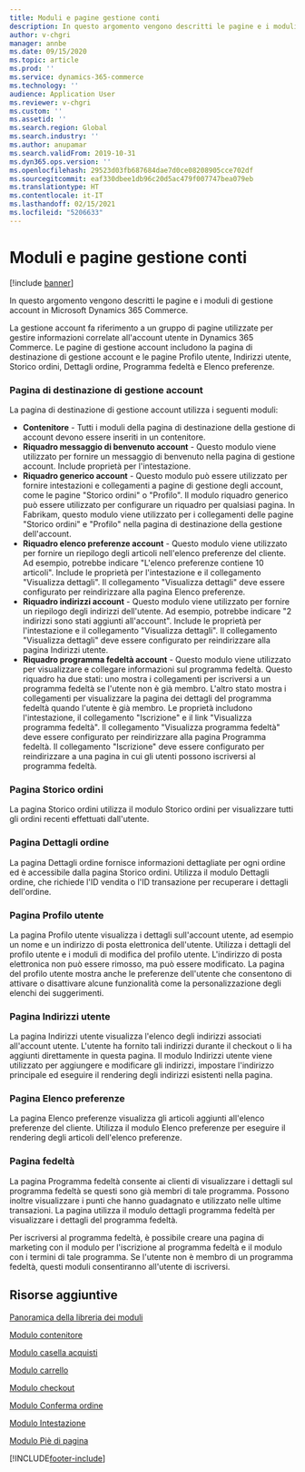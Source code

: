 ```yaml
---
title: Moduli e pagine gestione conti
description: In questo argomento vengono descritti le pagine e i moduli di gestione account in Microsoft Dynamics 365 Commerce.
author: v-chgri
manager: annbe
ms.date: 09/15/2020
ms.topic: article
ms.prod: ''
ms.service: dynamics-365-commerce
ms.technology: ''
audience: Application User
ms.reviewer: v-chgri
ms.custom: ''
ms.assetid: ''
ms.search.region: Global
ms.search.industry: ''
ms.author: anupamar
ms.search.validFrom: 2019-10-31
ms.dyn365.ops.version: ''
ms.openlocfilehash: 29523d03fb687684dae7d0ce08208905cce702df
ms.sourcegitcommit: eaf330dbee1db96c20d5ac479f007747bea079eb
ms.translationtype: HT
ms.contentlocale: it-IT
ms.lasthandoff: 02/15/2021
ms.locfileid: "5206633"
---
```

# <a name="account-management-pages-and-modules"></a>Moduli e pagine gestione conti

[!include [banner](includes/banner.md)]

In questo argomento vengono descritti le pagine e i moduli di gestione account in Microsoft Dynamics 365 Commerce.

La gestione account fa riferimento a un gruppo di pagine utilizzate per gestire informazioni correlate all'account utente in Dynamics 365 Commerce. Le pagine di gestione account includono la pagina di destinazione di gestione account e le pagine Profilo utente, Indirizzi utente, Storico ordini, Dettagli ordine, Programma fedeltà e Elenco preferenze.

### <a name="account-management-landing-page"></a>Pagina di destinazione di gestione account

La pagina di destinazione di gestione account utilizza i seguenti moduli:

- **Contenitore** - Tutti i moduli della pagina di destinazione della gestione di account devono essere inseriti in un contenitore. 
- **Riquadro messaggio di benvenuto account** - Questo modulo viene utilizzato per fornire un messaggio di benvenuto nella pagina di gestione account. Include proprietà per l'intestazione.
- **Riquadro generico account** - Questo modulo può essere utilizzato per fornire intestazioni e collegamenti a pagine di gestione degli account, come le pagine "Storico ordini" o "Profilo". Il modulo riquadro generico può essere utilizzato per configurare un riquadro per qualsiasi pagina. In Fabrikam, questo modulo viene utilizzato per i collegamenti delle pagine "Storico ordini" e "Profilo" nella pagina di destinazione della gestione dell'account.
- **Riquadro elenco preferenze account** - Questo modulo viene utilizzato per fornire un riepilogo degli articoli nell'elenco preferenze del cliente. Ad esempio, potrebbe indicare "L'elenco preferenze contiene 10 articoli". Include le proprietà per l'intestazione e il collegamento "Visualizza dettagli". Il collegamento "Visualizza dettagli" deve essere configurato per reindirizzare alla pagina Elenco preferenze. 
- **Riquadro indirizzi account** - Questo modulo viene utilizzato per fornire un riepilogo degli indirizzi dell'utente. Ad esempio, potrebbe indicare "2 indirizzi sono stati aggiunti all'account". Include le proprietà per l'intestazione e il collegamento "Visualizza dettagli". Il collegamento "Visualizza dettagli" deve essere configurato per reindirizzare alla pagina Indirizzi utente.
- **Riquadro programma fedeltà account** - Questo modulo viene utilizzato per visualizzare e collegare informazioni sul programma fedeltà. Questo riquadro ha due stati: uno mostra i collegamenti per iscriversi a un programma fedeltà se l'utente non è già membro. L'altro stato mostra i collegamenti per visualizzare la pagina dei dettagli del programma fedeltà quando l'utente è già membro. Le proprietà includono l'intestazione, il collegamento "Iscrizione" e il link "Visualizza programma fedeltà". Il collegamento "Visualizza programma fedeltà" deve essere configurato per reindirizzare alla pagina Programma fedeltà. Il collegamento "Iscrizione" deve essere configurato per reindirizzare a una pagina in cui gli utenti possono iscriversi al programma fedeltà. 

### <a name="order-history-page"></a>Pagina Storico ordini

La pagina Storico ordini utilizza il modulo Storico ordini per visualizzare tutti gli ordini recenti effettuati dall'utente.

### <a name="order-details-page"></a>Pagina Dettagli ordine

La pagina Dettagli ordine fornisce informazioni dettagliate per ogni ordine ed è accessibile dalla pagina Storico ordini. Utilizza il modulo Dettagli ordine, che richiede l'ID vendita o l'ID transazione per recuperare i dettagli dell'ordine.

### <a name="user-profile-page"></a>Pagina Profilo utente

La pagina Profilo utente visualizza i dettagli sull'account utente, ad esempio un nome e un indirizzo di posta elettronica dell'utente. Utilizza i dettagli del profilo utente e i moduli di modifica del profilo utente. L'indirizzo di posta elettronica non può essere rimosso, ma può essere modificato. La pagina del profilo utente mostra anche le preferenze dell'utente che consentono di attivare o disattivare alcune funzionalità come la personalizzazione degli elenchi dei suggerimenti. 

### <a name="user-address-page"></a>Pagina Indirizzi utente

La pagina Indirizzi utente visualizza l'elenco degli indirizzi associati all'account utente. L'utente ha fornito tali indirizzi durante il checkout o li ha aggiunti direttamente in questa pagina. Il modulo Indirizzi utente viene utilizzato per aggiungere e modificare gli indirizzi, impostare l'indirizzo principale ed eseguire il rendering degli indirizzi esistenti nella pagina.

### <a name="wish-list-page"></a>Pagina Elenco preferenze

La pagina Elenco preferenze visualizza gli articoli aggiunti all'elenco preferenze del cliente. Utilizza il modulo Elenco preferenze per eseguire il rendering degli articoli dell'elenco preferenze.

### <a name="loyalty-page"></a>Pagina fedeltà

La pagina Programma fedeltà consente ai clienti di visualizzare i dettagli sul programma fedeltà se questi sono già membri di tale programma. Possono inoltre visualizzare i punti che hanno guadagnato e utilizzato nelle ultime transazioni. La pagina utilizza il modulo dettagli programma fedeltà per visualizzare i dettagli del programma fedeltà. 

Per iscriversi al programma fedeltà, è possibile creare una pagina di marketing con il modulo per l'iscrizione al programma fedeltà e il modulo con i termini di tale programma. Se l'utente non è membro di un programma fedeltà, questi moduli consentiranno all'utente di iscriversi.

## <a name="additional-resources"></a>Risorse aggiuntive

[Panoramica della libreria dei moduli](starter-kit-overview.md)

[Modulo contenitore](add-container-module.md)

[Modulo casella acquisti](add-buy-box.md)

[Modulo carrello](add-cart-module.md)

[Modulo checkout](add-checkout-module.md)

[Modulo Conferma ordine](order-confirmation-module.md)

[Modulo Intestazione](author-header-module.md)

[Modulo Piè di pagina](author-footer-module.md)


[!INCLUDE[footer-include](../includes/footer-banner.md)]